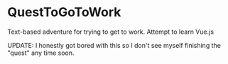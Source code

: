 # QuestToGoToWork
Text-based adventure for trying to get to work.  Attempt to learn Vue.js

UPDATE:  I honestly got bored with this so I don't see myself finishing the "quest" any time soon.
